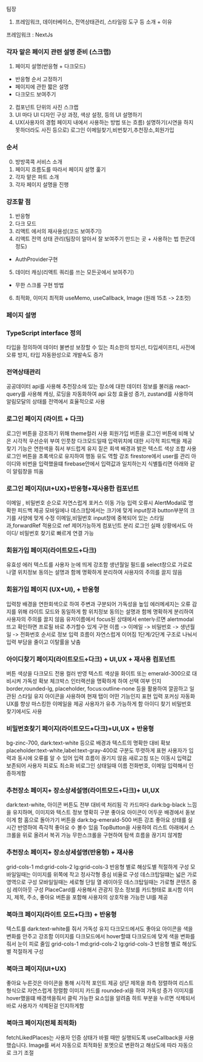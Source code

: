 팀장

1. 프레임워크, 데이터베이스, 전역상태관리, 스타일링 도구 등 소개 + 이유

프레임워크 : NextJs

### 각자 맡은 페이지 관련 설명 준비 (스크랩)

1. 페이지 설명(반응형 + 다크모드)

- 반응형 순서 고정하기
- 페이지에 관한 짧은 설명
- 다크모드 보여주기

2. 컴포넌트 단위의 사진 스크랩
3. UI 마다 UI 디자인 구상 과정, 색상 설정, 등의 UI 설명하기
4. UX(사용자의 경험 페이지 내에서 사용하는 방법 또는 흐름) 설명하기(시연을 하지 못하더라도 사진 등으로)
   로그인 이메일찾기,비번찾기,추천장소,회원가입

### 순서

0. 방방콕콕 서비스 소개
1. 페이지 흐름도를 따라서 페이지 설명 훑기
2. 각자 맡은 파트 소개
3. 각자 페이지 설명을 진행

### 강조할 점

1. 반응형
2. 다크 모드
3. 리액트 에서의 재사용성(코드 보여주기)
4. 리액트 전역 상태 관리(팀장이 알아서 잘 보여주기 만드는 곳 + 사용하는 법 한군데 정도)

- AuthProvider구현

5. 데이터 캐싱(리액트 쿼리를 쓰는 모든곳에서 보여주기)

- 무한 스크롤 구현 방법

6. 최적화, 이미지 최적화 useMemo, useCallback, Image (원래 15초 -> 2초컷)

### 페이지 설명

### TypeScript interface 정의

타입을 정의하여 데이터 불변성 보장할 수 있는 최소한의 방지선, 타입세이프티, 사전에 오류 방지, 타입 자동완성으로 개발속도 증가

### 전역상태관리

공공데이터 api를 사용해 추천장소에 있는 장소에 대한 데이터 정보를 불러옴
react-query를 사용해 캐싱, 로딩을 자동화하여 api 요청 효율성 증가,
zustand를 사용하여 알림모달의 상태를 전역에서 효율적으로 사용

### 로그인 페이지 (라이트 + 다크)

로그인 버튼을 강조하기 위해 theme컬러 사용
회원가입 버튼을 로그인 버튼에 비해 낮은 시각적 우선순위 부여
인풋창 다크모드일때 입력위치에 대한 시각적 피드백을 제공
찾기 기능은 연한색을 줘서 부드럽게 유지
짙은 회색 배경과 밝은 텍스트 색상 조합 사용 로그인 버튼을 초록색으로 유지하여 행동 유도 역할 강조
firestore에서 user를 관리 아이디와 비번을 입력했을떄 firebase안에서 입력값과 일치하는지 식별틀리면 아래와 같이 알림창을 띄움

### 로그인 페이지(UI+UX)+반응형+재사용한 컴포넌트

이메일 , 비밀번호 순으로 자연스럽게 포커스 이동 가능
입력 오류시 AlertModal로 명확한 피드백 제공
모바일에나 데스크탑에서는 크기에 맞게 input창과 button부분의 크기를 사양에 맞게 수정
이메일,비밀번호 input창에 중복되어 있는 스타일과,forwardRef 적용으로 ref 제어가능하게 컴포넌트 분리
로그인 실패 상황에서도 아이디/ 비밀번호 찾기로 빠르게 연결 가능

### 회원가입 페이지(라이트모드+다크)

유효성 에러 텍스트를 사용자 눈에 띄게 강조함
생년월일 필드를 select창으로 가로로 나열
위치정보 동의는 설명과 함께 명확하게 분리하여 사용자의 주의를 끌지 않음

### 회원가입 페이지 (UX+UI), + 반응형

입력창 배경을 연한회색으로 하여 주변과 구분되어 가독성을 높임
에러메세지는 오류 감지를 위해 라이트 모드와 동일하게 함
위치정보 동의는 설명과 함께 명확하게 분리하여 사용자의 주의를 끌지 않음
유저이름에서 focus된 상태에서 enter누르면 alertmodal뜨고 확인하면 프로필 바로 추가할수 있게 구현
이름 -> 이메일 -> 비밀번호 -> 생년월일 -> 전화번호 순서로 정보 입력 흐름이 자연스럽게 이어짐
1단계/2단계 구조로 나눠서 입력 부담을 줄이고 이탈률을 낮춤

### 아이디찾기 페이지(라이트모드+다크) + UI,UX + 재사용 컴포넌트

버튼 색상을 다크모드 전용 컬러 반영
텍스트 색상을 화이트 또는 emerald-300으로 대비시켜 가독성 확보
체크박스 인터랙션을 명확하게 하여 선택 여부 인지
border,rounded-lg, placeholder, focus:outline-none 등을 활용하여 깔끔하고 일관된 스타일 유지
아이콘을 사용하여 현재 탭이 어떤 기능인지 표현
입력 포커싱 자동화 UX를 향상 마스킹한 이메일을 제공 사용자가 유추 가능하게 함
아이디 찾기 비밀번호 찾기에서도 사용

### 비밀번호찾기 페이지(라이트모드+다크)+UI,UX + 반응형

bg-zinc-700, dark:text-white 등으로 배경과 텍스트의 명확한 대비 확보
placeholder:text-white,label:text-gray-400로 구분도 뚜렷하게 표현
사용자가 입력과 동시에 오류를 알 수 있어 입력 흐름이 끊기지 않음
새로고침 또는 이동시 입력값 보존되어 사용자 피로도 최소화
비로그인 상태일때 이름 전화번호, 이메일 입력해서 인증하게함

### 추천장소 페이지+ 장소상세설명(라이트모드+다크)+ UI,UX

dark:text-white, 아이콘 버튼도 전부 대비색 처리됨
각 카드마다 dark:bg-black 느낌을 유지하며, 이미지와 텍스트 정보 명확히 구분
좋아요 아이콘이 어두운 배경에서 돋보이게 함
홈으로 돌아가기 버튼을 dark:bg-emerald-500 버튼 강조
좋아요 상태를 실시간 반영하여 즉각적 좋아요 수 볼수 있음
TopButton을 사용하여 리스트 아래에서 스크롤을 위로 올려서 복귀 가능
무한스크롤을 구현하여 탐색 흐름을 끊기지 않게함

### 추천장소 페이지+ 장소상세설명(반응형) + 재사용

grid-cols-1 md:grid-cols-2 lg:grid-cols-3 반응형 별로 해상도별 적절하게 구성
모바일일때는 이미지를 위쪽에 작고 정사각형 중심 비율로 구성 데스크탑일떄는 넓은 가로 영역으로 구성
모바일일때는 세로형 단일 열 레이아웃 데스크탑일때는 가로형 콘텐츠 중심 레이아웃 구성
PlaceCard를 사용해서 관광지 장소 정보를 카드형태로 표시함 이미지, 제목, 주소, 좋아요 버튼을 포함해 사용자의 상호작용 가능한 UI를 제공

### 북마크 페이지(라이트 모드+다크) + 반응형

텍스트를 dark:text-white를 줘서 가독성 유지
다크모드에서도 좋아요 아이콘을 색을 변화를 안주고 강조함
이미지를 다크모드에서 hover할떄 다크모드에 맞게 색을 변화를 줘서 눈이 피로 줄임
grid-cols-1 md:grid-cols-2 lg:grid-cols-3 반응형 별로 해상도별 적절하게 구성

### 북마크 페이지(UI+UX)

좋아요 누른것은 아이콘을 통해 시각적 포인트 제공
상단 제목을 좌측 정렬하여 리스트형식으로 자연스럽게 정렬함
이미지 카드를 rounded-xl을 하여 가독성 증가
이미지를 hover했을떄 배경색을줘서 클릭 가능한 요소임을 알려줌
하트 부분을 누르면 삭제되서 바로 사용자가 삭제된걸 인지하게함

### 북마크 페이지(전체 최적화)

fetchLikedPlaces는 사용자 인증 상태가 바뀔 때만 실행되도록 useCallback을 사용했습니다.
Image를 써서 자동으로 최적화된 포멧으로 변환하고 해상도에 따라 자동으로 크기 조절
